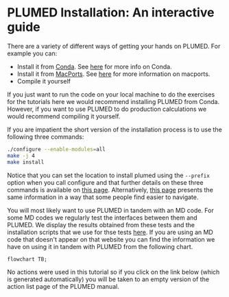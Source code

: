 #  PLUMED Installation: An interactive guide

There are a variety of different ways of getting your hands on PLUMED.  For example you can:

* Install it from [Conda](conda.md).  See [here](https://docs.conda.io/en/latest/miniconda.html) for more info on Conda.
* Install it from [MacPorts](macports.md).  See [here](https://www.macports.org) for more information on macports.
* Compile it yourself

If you just want to run the code on your local machine to do the exercises for the tutorials here we would recommend installing 
PLUMED from Conda. However, if you want to use PLUMED to do production calculations we would recommend compiling 
it yourself. 

If you are impatient the short version of the installation process is to use the following three commands:

```bash
./configure --enable-modules=all
make -j 4
make install
```

Notice that you can set the location to install plumed using the `--prefix` option when you call configure and that further details 
on these three commands is available on [this page](installation_old.md). Alternatively, [this page](Installation.md) presents the same information 
in a way that some people find easier to navigate. 

You will most likely want to use PLUMED in tandem with an MD code. For some MD codes we regularly test the interfaces between them and 
PLUMED.  We display the results obtained from these tests and the installation scripts that we use for thse tests 
[here](http://plumed-testcenter.github.io).  If you are using an MD code that doesn't appear on that website you can find the information
we have on using it in tandem with PLUMED from the following chart. 

```mermaid
flowchart TB;
```

No actions were used in this tutorial so if you click on the link below (which is generated automatically) you will be taken to an empty 
version of the action list page of the PLUMED manual.
